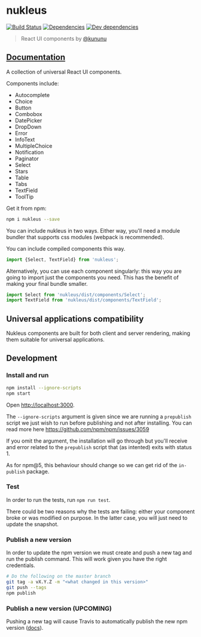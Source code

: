 # nukleus

[![Build Status](https://travis-ci.org/kununu/nukleus.svg?branch=master)](https://travis-ci.org/kununu/nukleus)
[![Dependencies](https://david-dm.org/kununu/nukleus/master/status.svg)](https://david-dm.org/kununu/nukleus/master)
[![Dev dependencies](https://david-dm.org/kununu/nukleus/master/dev-status.svg)](https://david-dm.org/kununu/nukleus/master)

> React UI components by [@kununu](https://github.com/kununu)

## [Documentation](https://kununu.github.io/nukleus)

A collection of universal React UI components.

Components include:

- Autocomplete
- Choice
- Button
- Combobox
- DatePicker
- DropDown
- Error
- InfoText
- MultipleChoice
- Notification
- Paginator
- Select
- Stars
- Table
- Tabs
- TextField
- ToolTip

Get it from npm:

```bash
npm i nukleus --save
```

You can include nukleus in two ways. Either way, you'll need a module bundler that supports css modules (webpack is recommended).

You can include compiled components this way.

```javascript
import {Select, TextField} from 'nukleus';
```

Alternatively, you can use each component singularly: this way you are going to import just the components you need. This has the benefit of making your final bundle smaller.

```javascript
import Select from 'nukleus/dist/components/Select';
import TextField from 'nukleus/dist/components/TextField';
```

## Universal applications compatibility

Nukleus components are built for both client and server rendering, making them suitable for universal applications.

## Development

### Install and run

```bash
npm install --ignore-scripts
npm start
```
Open [http://localhost:3000](http://localhost:3000).

The `--ignore-scripts` argument is given since we are running a `prepublish` script we just wish to run before publishing and not after installing. You can read more here https://github.com/npm/npm/issues/3059

If you omit the argument, the installation will go through but you'll receive and error related to the `prepublish` script that (as intented) exits with status 1.

As for npm@5, this behaviour should change so we can get rid of the `in-publish` package.

### Test

In order to run the tests, run `npm run test`.

There could be two reasons why the tests are failing: either your component broke or was modified on purpose.
In the latter case, you will just need to update the snapshot.

### Publish a new version

In order to update the npm version we must create and push a new tag and run the publish command. This will work given you have the right credentials.

```bash
# Do the following on the master branch
git tag -a vX.Y.Z -m "<what changed in this version>"
git push --tags
npm publish
```

### Publish a new version (UPCOMING)

 Pushing a new tag will cause Travis to automatically publish the new npm version ([docs](https://docs.travis-ci.com/user/deployment/npm)).
